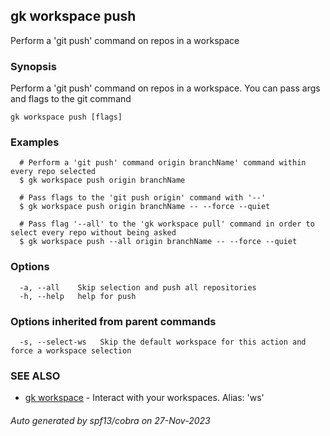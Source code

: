 ## gk workspace push

Perform a 'git push' command on repos in a workspace

### Synopsis

Perform a 'git push' command on repos in a workspace. You can pass args and flags to the git command

```
gk workspace push [flags]
```

### Examples

```
  # Perform a 'git push' command origin branchName' command within every repo selected
  $ gk workspace push origin branchName

  # Pass flags to the 'git push origin' command with '--'
  $ gk workspace push origin branchName -- --force --quiet

  # Pass flag '--all' to the 'gk workspace pull' command in order to select every repo without being asked
  $ gk workspace push --all origin branchName -- --force --quiet
```

### Options

```
  -a, --all    Skip selection and push all repositories
  -h, --help   help for push
```

### Options inherited from parent commands

```
  -s, --select-ws   Skip the default workspace for this action and force a workspace selection
```

### SEE ALSO

* [gk workspace](gk_workspace.md)	 - Interact with your workspaces. Alias: 'ws'

###### Auto generated by spf13/cobra on 27-Nov-2023
